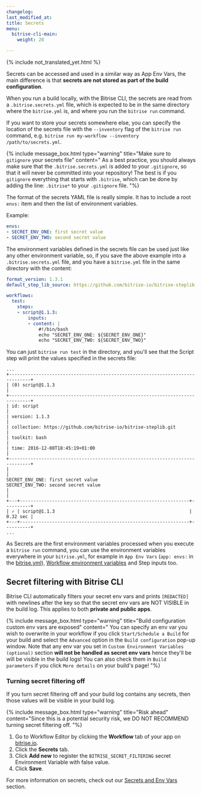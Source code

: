 ```yaml
---
changelog: 
last_modified_at: 
title: Secrets
menu:
  bitrise-cli-main:
    weight: 28

---
```

{% include not_translated_yet.html %}

Secrets can be accessed and used in a similar way as App Env Vars,
the main difference is that **secrets are not stored as part of the build configuration**.

When you run a build locally, with the Bitrise CLI, the secrets are read from
a `.bitrise.secrets.yml` file, which is expected to be in the same directory
where the `bitrise.yml` is, and where you run the `bitrise run` command.

If you want to store your secrets somewhere else, you can specify
the location of the secrets file with the `--inventory` flag of the `bitrise run` command,
e.g. `bitrise run my-workflow --inventory /path/to/secrets.yml`.

{% include message_box.html type="warning" title="Make sure to `gitignore` your secrets file" content="
As a best practice, you should always make sure that the `.bitrise.secrets.yml` is added to your `.gitignore`, so that it will never be committed into your repository! The best is if you `gitignore` everything that starts with `.bitrise`, which can be done by adding the line: `.bitrise*` to your `.gitignore` file. "%}

The format of the secrets YAML file is really simple. It has to include
a root `envs:` item and then the list of environment variables.

Example:

```yaml
envs:
- SECRET_ENV_ONE: first secret value
- SECRET_ENV_TWO: second secret value
```

The environment variables defined in the secrets file can be used
just like any other environment variable, so, if you save the above
example into a `.bitrise.secrets.yml` file, and you have a `bitrise.yml`
file in the same directory with the content:

```yaml
format_version: 1.3.1
default_step_lib_source: https://github.com/bitrise-io/bitrise-steplib.git

workflows:
  test:
    steps:
    - script@1.1.3:
        inputs:
        - content: |
            #!/bin/bash
            echo "SECRET_ENV_ONE: ${SECRET_ENV_ONE}"
            echo "SECRET_ENV_TWO: ${SECRET_ENV_TWO}"
```

You can just `bitrise run test` in the directory, and you'll see that the Script
step will print the values specified in the secrets file:

    ...
    +------------------------------------------------------------------------------+
    | (0) script@1.1.3                                                             |
    +------------------------------------------------------------------------------+
    | id: script                                                                   |
    | version: 1.1.3                                                               |
    | collection: https://github.com/bitrise-io/bitrise-steplib.git                |
    | toolkit: bash                                                                |
    | time: 2016-12-08T18:45:19+01:00                                              |
    +------------------------------------------------------------------------------+
    |                                                                              |
    SECRET_ENV_ONE: first secret value
    SECRET_ENV_TWO: second secret value
    |                                                                              |
    +---+---------------------------------------------------------------+----------+
    | ✓ | script@1.1.3                                                  | 0.32 sec |
    +---+---------------------------------------------------------------+----------+
    ...

As Secrets are the first environment variables processed when you execute
a `bitrise run` command, you can use the environment variables everywhere in
your `bitrise.yml`, for example in `App Env Vars` (`app: envs:` in the [bitrise.yml](/bitrise-cli/basics-of-bitrise-yml/)),
[Workflow environment variables](/bitrise-cli/workflows/#define-workflow-specific-parameters-environment-variables)
and Step inputs too.

## Secret filtering with Bitrise CLI

Bitrise CLI automatically filters your secret env vars and prints `[REDACTED]` with newlines after the key so that the secret env vars are NOT VISIBLE in the build log. This applies to both **private and public apps**.

{% include message_box.html type="warning" title="Build configuration custom env vars are exposed" content="
You can specify an env var you wish to overwrite in your workflow if you click `Start/Schedule a Build` for your build   and select the `Advanced` option in the `Build configuration` pop-up window. Note that any env var you set in `Custom Environment Variables (optional)` section **will not be handled as secret env vars** hence they'll be will be visible in the build logs! You can also check them in `Build parameters` if you click `More details` on your build's page! "%}

### Turning secret filtering off

If you turn secret filtering off and your build log contains any secrets, then those values will be visible in your build log. 

{% include message_box.html type="warning" title="Risk ahead" content="Since this is a potential security risk, we DO NOT RECOMMEND turning secret filtering off. "%}

1. Go to Workflow Editor by clicking the **Workflow** tab of your app on [bitrise.io](https://app.bitrise.io/dashboard/builds).
2. Click the **Secrets** tab.
3. Click **Add new** to register the `BITRISE_SECRET_FILTERING` secret Environment Variable with false value.
4. Click **Save**.

For more information on secrets, check out our [Secrets and Env Vars](/builds/env-vars-secret-env-vars/) section.